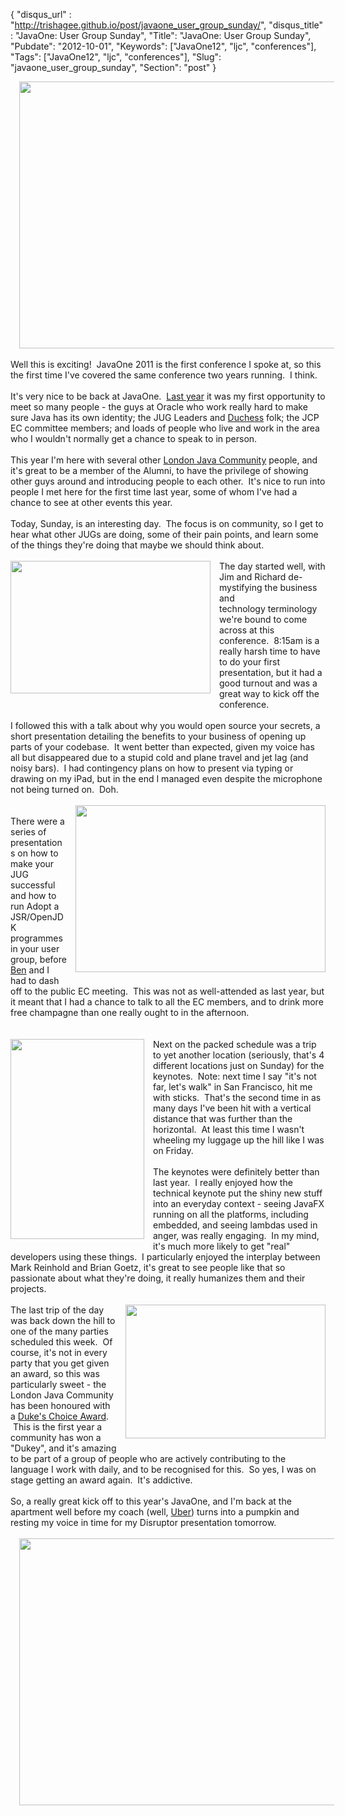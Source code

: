 {
 "disqus_url" : "http://trishagee.github.io/post/javaone_user_group_sunday/",
 "disqus_title" : "JavaOne: User Group Sunday",
 "Title": "JavaOne: User Group Sunday",
 "Pubdate": "2012-10-01",
 "Keywords": ["JavaOne12", "ljc", "conferences"],
 "Tags": ["JavaOne12", "ljc", "conferences"],
 "Slug": "javaone_user_group_sunday",
 "Section": "post"
}
<br /><div class="separator" style="clear: both; text-align: center;"><a href="http://1.bp.blogspot.com/-4uvOXlKEyfE/UGnku_oqLLI/AAAAAAAALK0/rdugE0GC4nY/s1600/DSC_0295.JPG" imageanchor="1" style="margin-left: 1em; margin-right: 1em; text-align: center;"><img border="0" height="427" src="http://1.bp.blogspot.com/-4uvOXlKEyfE/UGnku_oqLLI/AAAAAAAALK0/rdugE0GC4nY/s640/DSC_0295.JPG" width="640" /></a></div><br />Well this is exciting! &nbsp;JavaOne 2011 is the first conference I spoke at, so this the first time I've covered the same conference two years running. &nbsp;I think.<br /><br />It's very nice to be back at JavaOne. &nbsp;<a href="http://mechanitis.blogspot.co.uk/2011/10/javaone-2011-roundup.html">Last year</a>&nbsp;it was my first opportunity to meet so many people - the guys at Oracle who work really hard to make sure Java has its own identity; the JUG Leaders and <a href="http://jduchess.org/">Duchess</a> folk; the JCP EC committee members; and loads of people who live and work in the area who I wouldn't normally get a chance to speak to in person.<br /><br />This year I'm here with several other&nbsp;<a href="http://www.londonjavacommunity.co.uk/">London Java Community</a>&nbsp;people, and it's great to be a member of the Alumni, to have the privilege of showing other guys around and introducing people to each other. &nbsp;It's nice to run into people I met here for the first time last year, some of whom I've had a chance to see at other events this year.<br /><br />Today, Sunday, is an interesting day. &nbsp;The focus is on community, so I get to hear what other JUGs are doing, some of their pain points, and learn some of the things they're doing that maybe we should think about. <br /><br /><a href="http://4.bp.blogspot.com/-lm0BeJifdNs/UGnYYDgNbVI/AAAAAAAALKI/rWANg1dfTks/s1600/DSC_0279.JPG" imageanchor="1" style="clear: left; float: left; margin-bottom: 1em; margin-right: 1em; text-align: center;"><img border="0" height="212" src="http://4.bp.blogspot.com/-lm0BeJifdNs/UGnYYDgNbVI/AAAAAAAALKI/rWANg1dfTks/s320/DSC_0279.JPG" width="320" /></a>The day started well, with Jim and Richard de-mystifying the business and technology&nbsp;terminology&nbsp;we're bound to come across at this conference. &nbsp;8:15am is a really harsh time to have to do your first presentation, but it had a good turnout and was a great way to kick off the conference.<br /><span style="text-align: center;"><br /></span><span style="text-align: center;">I followed this with a talk about why you would open source&nbsp;your secrets, a short presentation detailing the benefits to your business of opening up parts of your codebase. &nbsp;It went better than expected, given my voice has all but disappeared due to a stupid cold and plane travel and jet lag (and noisy bars). &nbsp;I had contingency plans on how to present via typing or drawing on my iPad, but in the end I managed even despite the microphone not being turned on. &nbsp;Doh.</span><br /><span style="text-align: center;"><br /></span><a href="http://3.bp.blogspot.com/-y3i2xpoKxdM/UGnapgQNiiI/AAAAAAAALKQ/SRkBw51f9Kk/s1600/DSC_0289.JPG" imageanchor="1" style="clear: right; float: right; margin-bottom: 1em; margin-left: 1em; text-align: center;"><img border="0" height="267" src="http://3.bp.blogspot.com/-y3i2xpoKxdM/UGnapgQNiiI/AAAAAAAALKQ/SRkBw51f9Kk/s400/DSC_0289.JPG" width="400" /></a><br />There were a series of presentations on how to make your JUG successful and how to run Adopt a JSR/OpenJDK programmes in your user group, before <a href="https://twitter.com/kittylyst">Ben</a> and I had to dash off to the public EC meeting. &nbsp;This was not as well-attended as last year, but it meant that I had a chance to talk to all the EC members, and to drink more free champagne than one really ought to in the afternoon.<br /><br /><br /><div class="separator" style="clear: both; text-align: center;"><a href="http://2.bp.blogspot.com/-j-qDgQoK7EQ/UGncAE5vqYI/AAAAAAAALKY/F6R2jOURWjc/s1600/DSC_0291.JPG" imageanchor="1" style="clear: left; float: left; margin-bottom: 1em; margin-right: 1em;"><img border="0" height="320" src="http://2.bp.blogspot.com/-j-qDgQoK7EQ/UGncAE5vqYI/AAAAAAAALKY/F6R2jOURWjc/s320/DSC_0291.JPG" width="214" /></a></div>Next on the packed schedule was a trip to yet another location (seriously, that's 4 different locations just on Sunday) for the keynotes. &nbsp;Note: next time I say "it's not far, let's walk" in San Francisco, hit me with sticks. &nbsp;That's the second time in as many days I've been hit with a vertical distance that was further than the horizontal. &nbsp;At least this time I wasn't wheeling my luggage up the hill like I was on Friday.<br /><br />The keynotes were definitely better than last year. &nbsp;I really enjoyed how the technical keynote put the shiny new stuff into an everyday context - seeing JavaFX running on all the platforms, including embedded, and seeing lambdas used in anger, was really engaging. &nbsp;In my mind, it's much more likely to get "real" developers using these things. &nbsp;I particularly enjoyed the interplay between Mark Reinhold and Brian Goetz, it's great to see people like that so passionate about what they're doing, it really humanizes them and their projects.<br /><br /><div class="separator" style="clear: both; text-align: center;"><a href="http://1.bp.blogspot.com/-ODxw1aQyY-E/UGnlEk2QI4I/AAAAAAAALK8/DLZYaOE33kI/s1600/DSC_0311.JPG" imageanchor="1" style="clear: right; float: right; margin-bottom: 1em; margin-left: 1em;"><img border="0" height="214" src="http://1.bp.blogspot.com/-ODxw1aQyY-E/UGnlEk2QI4I/AAAAAAAALK8/DLZYaOE33kI/s320/DSC_0311.JPG" width="320" /></a></div>The last trip of the day was back down the hill to one of the many parties scheduled this week. &nbsp;Of course, it's not in every party that you get given an award, so this was particularly sweet - the London Java Community has been honoured with a <a href="http://www.java.net/dukeschoice">Duke's Choice Award</a>. &nbsp;This is the first year a community has won a "Dukey", and it's amazing to be part of a group of people who are actively contributing to the language I work with daily, and to be recognised for this. &nbsp;So yes, I was on stage getting an award again. &nbsp;It's addictive.<br /><br />So, a really great kick off to this year's JavaOne, and I'm back at the apartment well before my coach (well, <a href="http://uber.com/invite/w2rk7">Uber</a>) turns into a pumpkin and resting my voice in time for my Disruptor presentation tomorrow.<br /><br /><div class="separator" style="clear: both; text-align: center;"><a href="http://2.bp.blogspot.com/-nkfHDUEb_qU/UGnlcHCHk-I/AAAAAAAALLE/gCqr9CtoGk4/s1600/DSC_0316.JPG" imageanchor="1" style="margin-left: 1em; margin-right: 1em;"><img border="0" height="427" src="http://2.bp.blogspot.com/-nkfHDUEb_qU/UGnlcHCHk-I/AAAAAAAALLE/gCqr9CtoGk4/s640/DSC_0316.JPG" width="640" /></a></div><div><br /></div>
